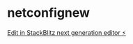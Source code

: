 # netconfignew

[Edit in StackBlitz next generation editor ⚡️](https://stackblitz.com/~/github.com/cmhenry23/netconfignew)